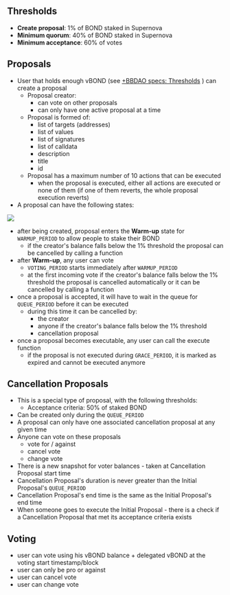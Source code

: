## Thresholds

- **Create proposal**: 1% of BOND staked in Supernova
- **Minimum quorum**: 40% of BOND staked in Supernova
- **Minimum acceptance**: 60% of votes

## Proposals

- User that holds enough vBOND (see [+BBDAO specs: Thresholds](https://paper.dropbox.com/doc/G74Uq0SfdPs45MPZGcl1Q#:uid=961869200293351226173288&h2=Thresholds) ) can create a proposal
    - Proposal creator:
        - can vote on other proposals
        - can only have one active proposal at a time
    - Proposal is formed of:
        - list of targets (addresses)
        - list of values
        - list of signatures
        - list of calldata
        - description
        - title
        - id
    - Proposal has a maximum number of 10 actions that can be executed
        - when the proposal is executed, either all actions are executed or none of them (if one of them reverts, the whole proposal execution reverts)
- A proposal can have the following states:

![](diagrams/state.png)

- after being created, proposal enters the **Warm-up** state for `WARMUP_PERIOD` to allow people to stake their BOND
    - if the creator's balance falls below the 1% threshold the proposal can be cancelled by calling a function
- after **Warm-up**, any user can vote
    - `VOTING_PERIOD` starts immediately after `WARMUP_PERIOD`
    - at the first incoming vote if the creator's balance falls below the 1% threshold the proposal is cancelled automatically or it can be cancelled by calling a function
- once a proposal is accepted, it will have to wait in the queue for `QUEUE_PERIOD` before it can be executed
    - during this time it can be cancelled by:
        - the creator
        - anyone if the creator's balance falls below the 1% threshold
        - cancellation proposal
- once a proposal becomes executable, any user can call the execute function
    - if the proposal is not executed during `GRACE_PERIOD`, it is marked as expired and cannot be executed anymore

## Cancellation Proposals

- This is a special type of proposal, with the following thresholds:
    - Acceptance criteria: 50% of staked BOND
- Can be created only during the `QUEUE_PERIOD`
- A proposal can only have one associated cancellation proposal at any given time
- Anyone can vote on these proposals
    - vote for / against
    - cancel vote
    - change vote
- There is a new snapshot for voter balances - taken at Cancellation Proposal start time
- Cancellation Proposal's duration is never greater than the Initial Proposal's `QUEUE_PERIOD`
- Cancellation Proposal's end time is the same as the Initial Proposal's end time
- When someone goes to execute the Initial Proposal - there is a check if a Cancellation Proposal that met its acceptance criteria exists

## Voting

- user can vote using his vBOND balance + delegated vBOND at the voting start timestamp/block
- user can only be pro or against
- user can cancel vote
- user can change vote
